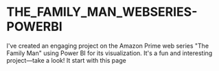 # THE_FAMILY_MAN_WEBSERIES-POWERBI
I've created an engaging project on the Amazon Prime web series "The Family Man" using Power BI for its visualization. It's a fun and interesting project—take a look!
It start with this page
